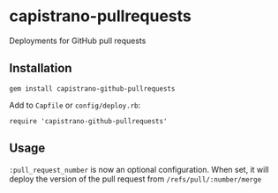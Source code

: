 capistrano-pullrequests
=======================

Deployments for GitHub pull requests

## Installation

    gem install capistrano-github-pullrequests

Add to `Capfile` or `config/deploy.rb`:

    require 'capistrano-github-pullrequests'
    
## Usage

`:pull_request_number` is now an optional configuration. When set, it will deploy the version of the pull request from `/refs/pull/:number/merge`
